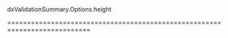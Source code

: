 <!--id-->dxValidationSummary.Options.height<!--/id-->
<!--merge--><!--/merge-->
<!--hidden--><!--/hidden-->
===========================================================================
